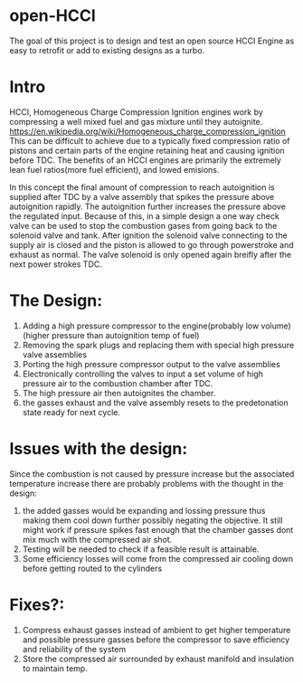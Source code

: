 # open-HCCI
The goal of this project is to design and test an open source HCCI Engine as
easy to retrofit or add to existing designs as a turbo.

# Intro
HCCI, Homogeneous Charge Compression Ignition engines work by compressing a
well mixed fuel and gas mixture until they autoignite.
https://en.wikipedia.org/wiki/Homogeneous_charge_compression_ignition
This can be difficult to achieve due to a typically fixed compression ratio
of pistons and certain parts of the engine retaining heat and causing
ignition before TDC. The benefits of an HCCI engines are primarily the extremely lean fuel ratios(more fuel efficient), and lowed emisions.

In this concept the final amount of compression to reach autoignition is
supplied after TDC by a valve assembly that spikes the pressure above
autoignition rapidly. The autoignition further increases the pressure above
the regulated input. Because of this, in a simple design a one way check
valve can be used to stop the combustion gases from going back to the
solenoid valve and tank. After ignition the solenoid valve connecting to the
supply air is closed and the piston is allowed to go through powerstroke and
exhaust as normal. The valve solenoid is only opened again breifly after the
next power strokes TDC. 

# The Design:
1. Adding a high pressure compressor to the engine(probably low volume)(higher pressure than autoignition temp of fuel)
2. Removing the spark plugs and replacing them with special high pressure valve assemblies
3. Porting the high pressure compressor output to the valve assemblies
4. Electronically controlling the valves to input a set volume of high pressure air to the combustion chamber after TDC.
5. The high pressure air then autoignites the chamber.
6. the gasses exhaust and the valve assembly resets to the predetonation state ready for next cycle.


# Issues with the design:
Since the combustion is not caused by pressure increase but the associated temperature increase there are probably problems with the thought in the design:
1. the added gasses would be expanding and lossing pressure thus making them cool down further possibly negating the objective. It still might work if pressure spikes fast enough that the chamber gasses dont mix much with the compressed air shot.
2. Testing will be needed to check if a feasible result is attainable.
3. Some efficiency losses will come from the compressed air cooling down before getting routed to the cylinders

# Fixes?:
1. Compress exhaust gasses instead of ambient to get higher temperature and possible pressure gasses before the compressor to save efficiency and reliability of the system
2. Store the compressed air surrounded by exhaust manifold and insulation to maintain temp.
